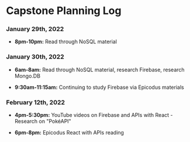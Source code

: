 # Capstone Planning Log

### January 29th, 2022

* **8pm-10pm:** Read through NoSQL material

### January 30th, 2022

* **6am-8am:** Read through NoSQL material, research Firebase, research Mongo.DB

* **9:30am-11:15am:** Continuing to study Firebase via Epicodus materials

### February 12th, 2022

* **4pm-5:30pm:** YouTube videos on Firebase and APIs with React - Research on "PokéAPI"

* **6pm-8pm:** Epicodus React with APIs reading



